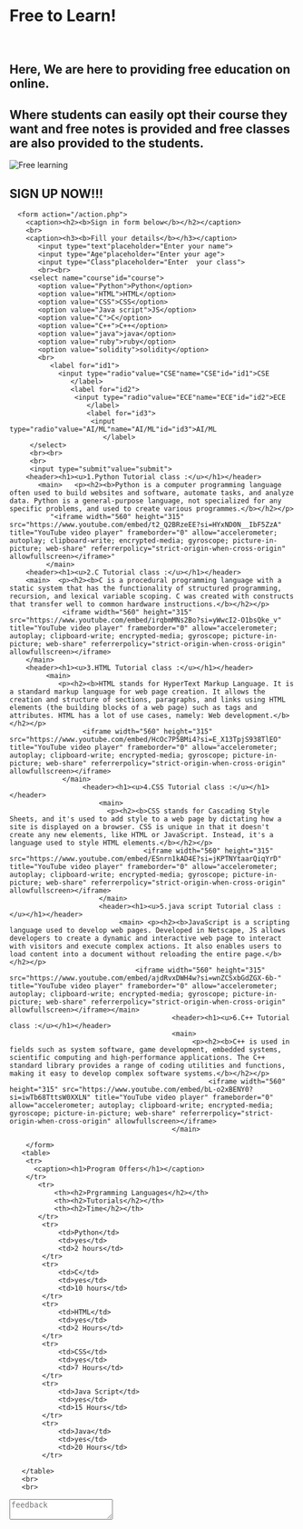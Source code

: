 
<!DOCTYPE html>
<html lang="en">
<head>
    <meta charset="UTF-8">
    <meta name="viewport" content="width=device-width, initial-scale=1.0">
    <title>Free To Learn</title>
</head>
<body>
    <p><h1>Free to Learn!</h1></p>
    <br>
    <p><h2><b>Here, We are here to providing free education on online. </b></h2></p>
    <p><h2><b>Where students can easily opt their course they want and free notes is provided and free classes are also provided to the students.</b></h2></p>
      <img src="https://encrypted-tbn0.gstatic.com/images?q=tbn:ANd9GcTcWPIzNEroz-Vy3ef7WUwf3KwLpqCyrioMKA&s"alt="Free learning">
      <p><h2><b>SIGN UP NOW!!!</b></h2></p> 
      
      <form action="/action.php">  
        <caption><h2><b>Sign in form below</b></h2></caption>
        <br>
        <caption><h3><b>Fill your details</b></h3></caption>
           <input type="text"placeholder="Enter your name">
           <input type="Age"placeholder="Enter your age">
           <input type="Class"placeholder="Enter  your class">
           <br><br>
         <select name="course"id="course">
           <option value="Python">Python</option>
           <option value="HTML">HTML</option>
           <option value="CSS">CSS</option>
           <option value="Java script">JS</option>
           <option value="C">C</option>
           <option value="C++">C++</option>
           <option value="java">java</option>
           <option value="ruby">ruby</option>
           <option value="solidity">solidity</option>
           <br>
              <label for="id1">
                <input type="radio"value="CSE"name="CSE"id="id1">CSE
                   </label>
                   <label for="id2">
                    <input type="radio"value="ECE"name="ECE"id="id2">ECE
                       </label>
                       <label for="id3">
                        <input type="radio"value="AI/ML"name="AI/ML"id="id3">AI/ML
                           </label>
         </select>
         <br><br>
         <br>
         <input type="submit"value="submit">  
        <header><h1><u>1.Python Tutorial class :</u></h1></header>
           <main>   <p><h2><b>Python is a computer programming language often used to build websites and software, automate tasks, and analyze data. Python is a general-purpose language, not specialized for any specific problems, and used to create various programmes.</b></h2></p>
              "<iframe width="560" height="315" src="https://www.youtube.com/embed/t2_Q2BRzeEE?si=HYxND0N__IbF5ZzA" title="YouTube video player" frameborder="0" allow="accelerometer; autoplay; clipboard-write; encrypted-media; gyroscope; picture-in-picture; web-share" referrerpolicy="strict-origin-when-cross-origin" allowfullscreen></iframe>"
             </main>
        <header><h1><u>2.C Tutorial class :</u></h1></header>
        <main>  <p><h2><b>C is a procedural programming language with a static system that has the functionality of structured programming, recursion, and lexical variable scoping. C was created with constructs that transfer well to common hardware instructions.</b></h2></p>
                 <iframe width="560" height="315" src="https://www.youtube.com/embed/irqbmMNs2Bo?si=yWwcI2-O1bsQke_v" title="YouTube video player" frameborder="0" allow="accelerometer; autoplay; clipboard-write; encrypted-media; gyroscope; picture-in-picture; web-share" referrerpolicy="strict-origin-when-cross-origin" allowfullscreen></iframe>
        </main>
        <header><h1><u>3.HTML Tutorial class :</u></h1></header>
             <main>
                <p><h2><b>HTML stands for HyperText Markup Language. It is a standard markup language for web page creation. It allows the creation and structure of sections, paragraphs, and links using HTML elements (the building blocks of a web page) such as tags and attributes. HTML has a lot of use cases, namely: Web development.</b></h2></p>
                      <iframe width="560" height="315" src="https://www.youtube.com/embed/HcOc7P5BMi4?si=E_X13TpjS938TlEO" title="YouTube video player" frameborder="0" allow="accelerometer; autoplay; clipboard-write; encrypted-media; gyroscope; picture-in-picture; web-share" referrerpolicy="strict-origin-when-cross-origin" allowfullscreen></iframe>
                 </main>
                      <header><h1><u>4.CSS Tutorial class :</u></h1></header>
                          <main>
                            <p><h2><b>CSS stands for Cascading Style Sheets, and it's used to add style to a web page by dictating how a site is displayed on a browser. CSS is unique in that it doesn't create any new elements, like HTML or JavaScript. Instead, it's a language used to style HTML elements.</b></h2></p>
                                     <iframe width="560" height="315" src="https://www.youtube.com/embed/ESnrn1kAD4E?si=jKPTNYtaarQiqYrD" title="YouTube video player" frameborder="0" allow="accelerometer; autoplay; clipboard-write; encrypted-media; gyroscope; picture-in-picture; web-share" referrerpolicy="strict-origin-when-cross-origin" allowfullscreen></iframe>
                          </main>
                          <header><h1><u>5.java script Tutorial class :</u></h1></header>
                               <main> <p><h2><b>JavaScript is a scripting language used to develop web pages. Developed in Netscape, JS allows developers to create a dynamic and interactive web page to interact with visitors and execute complex actions. It also enables users to load content into a document without reloading the entire page.</b></h2></p>
                                   <iframe width="560" height="315" src="https://www.youtube.com/embed/ajdRvxDWH4w?si=wnZCSxbGdZGX-6b-" title="YouTube video player" frameborder="0" allow="accelerometer; autoplay; clipboard-write; encrypted-media; gyroscope; picture-in-picture; web-share" referrerpolicy="strict-origin-when-cross-origin" allowfullscreen></iframe></main>
                                            <header><h1><u>6.C++ Tutorial class :</u></h1></header> 
                                            <main>
                                                 <p><h2><b>C++ is used in fields such as system software, game development, embedded systems, scientific computing and high-performance applications. The C++ standard library provides a range of coding utilities and functions, making it easy to develop complex software systems.</b></h2></p>
                                                     <iframe width="560" height="315" src="https://www.youtube.com/embed/bL-o2xBENY0?si=iwTb68TttsW0XXLN" title="YouTube video player" frameborder="0" allow="accelerometer; autoplay; clipboard-write; encrypted-media; gyroscope; picture-in-picture; web-share" referrerpolicy="strict-origin-when-cross-origin" allowfullscreen></iframe>
                                            </main>
                                            
        </form>
       <table>
        <tr>
          <caption><h1>Program Offers</h1></caption>
        </tr>
           <tr>
               <th><h2>Prgramming Languages</h2></th>
               <th><h2>Tutorials</h2></th>
               <th><h2>Time</h2></th>
           </tr>
            <tr>
                <td>Python</td>
                <td>yes</td>
                <td>2 hours</td>
            </tr>
            <tr>
                <td>C</td>
                <td>yes</td>
                <td>10 hours</td>
            </tr>
            <tr>
                <td>HTML</td>
                <td>yes</td>
                <td>2 Hours</td>
            </tr>
            <tr>
                <td>CSS</td>
                <td>yes</td>
                <td>7 Hours</td>
            </tr>
            <tr>
                <td>Java Script</td>
                <td>yes</td>
                <td>15 Hours</td>
            </tr>
            <tr>
                <td>Java</td>
                <td>yes</td>
                <td>20 Hours</td>
            </tr>

       </table>
       <br>
       <br>
   <textarea type="Feedback"id="1"placeholder="feedback"height="500"width="500"></textarea>
</body>
</html>
